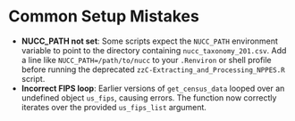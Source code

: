 # Common Setup Mistakes

- **NUCC_PATH not set**: Some scripts expect the `NUCC_PATH` environment variable to point to the directory containing `nucc_taxonomy_201.csv`. Add a line like `NUCC_PATH=/path/to/nucc` to your `.Renviron` or shell profile before running the deprecated `zzC-Extracting_and_Processing_NPPES.R` script.
- **Incorrect FIPS loop**: Earlier versions of `get_census_data` looped over an
  undefined object `us_fips`, causing errors. The function now correctly
  iterates over the provided `us_fips_list` argument.
